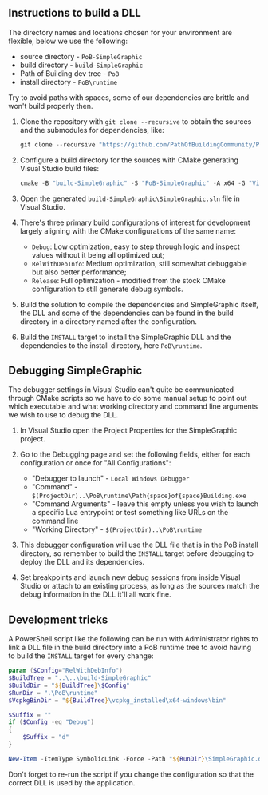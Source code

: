 ## Instructions to build a DLL

The directory names and locations chosen for your environment are flexible, below we use the following:

* source directory - `PoB-SimpleGraphic`
* build directory - `build-SimpleGraphic`
* Path of Building dev tree - `PoB`
* install directory - `PoB\runtime`

Try to avoid paths with spaces, some of our dependencies are brittle and won't build properly then.

1. Clone the repository with `git clone --recursive` to obtain the sources and the submodules for dependencies, like:
    ```powershell
    git clone --recursive "https://github.com/PathOfBuildingCommunity/PathOfBuilding-SimpleGraphic" "PoB-SimpleGraphic"
    ```

2. Configure a build directory for the sources with CMake generating Visual Studio build files:
    ```powershell
    cmake -B "build-SimpleGraphic" -S "PoB-SimpleGraphic" -A x64 -G "Visual Studio 17 2022" --toolchain "vcpkg\scripts\buildsystems\vcpkg.cmake" -DCMAKE_INSTALL_PREFIX="PoB\runtime"
    ```

3. Open the generated `build-SimpleGraphic\SimpleGraphic.sln` file in Visual Studio.

4. There's three primary build configurations of interest for development largely aligning with the CMake configurations of the same name:

    * `Debug`: Low optimization, easy to step through logic and inspect values without it being all optimized out;
    * `RelWithDebInfo`: Medium optimization, still somewhat debuggable but also better performance;
    * `Release`:  Full optimization - modified from the stock CMake configuration to still generate debug symbols.

5. Build the solution to compile the dependencies and SimpleGraphic itself, the DLL and some of the dependencies can be found in the build directory in a directory named after the configuration.

6. Build the `INSTALL` target to install the SimpleGraphic DLL and the dependencies to the install directory, here `PoB\runtime`.


## Debugging SimpleGraphic

The debugger settings in Visual Studio can't quite be communicated through CMake scripts so we have to do some manual setup to point out which executable and what working directory and command line arguments we wish to use to debug the DLL.

1. In Visual Studio open the Project Properties for the SimpleGraphic project.

2. Go to the Debugging page and set the following fields, either for each configuration or once for "All Configurations":

    * "Debugger to launch" - `Local Windows Debugger`
    * "Command" - `$(ProjectDir)..\PoB\runtime\Path{space}of{space}Building.exe`
    * "Command Arguments" - leave this empty unless you wish to launch a specific Lua entrypoint or test something like URLs on the command line
    * "Working Directory" - `$(ProjectDir)..\PoB\runtime`

3. This debugger configuration will use the DLL file that is in the PoB install directory, so remember to build the `INSTALL` target before debugging to deploy the DLL and its dependencies.

4. Set breakpoints and launch new debug sessions from inside Visual Studio or attach to an existing process, as long as the sources match the debug information in the DLL it'll all work fine.


## Development tricks

A PowerShell script like the following can be run with Administrator rights to link a DLL file in the build directory into a PoB runtime tree to avoid having to build the `INSTALL` target for every change:

```powershell
param ($Config="RelWithDebInfo")
$BuildTree = "..\..\build-SimpleGraphic"
$BuildDir = "${BuildTree}\$Config"
$RunDir = ".\PoB\runtime"
$VcpkgBinDir = "${BuildTree}\vcpkg_installed\x64-windows\bin"

$Suffix = ""
if ($Config -eq "Debug")
{
	$Suffix = "d"
}

New-Item -ItemType SymbolicLink -Force -Path "${RunDir}\SimpleGraphic.dll" -Target "${BuildDir}\SimpleGraphic.dll"
```

Don't forget to re-run the script if you change the configuration so that the correct DLL is used by the application.
